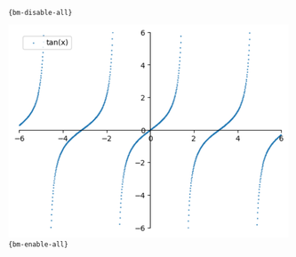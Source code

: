 `{bm-disable-all}`

![Graph(s) of tan(x)](calculus_a386c9d91253ba894429cf1f1eadecae.png)
`{bm-enable-all}`

